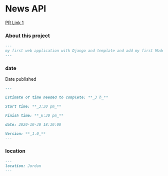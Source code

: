 # News API

[PR Link 1](https://github.com/ahmad-swedani/drf-auth/pull/1)


### About this project

```markdown
---
my first web application with Django and template and add my first Models "post"
---
```

### date

Date published

```markdown
---

Estimate of time needed to complete: **_3 h_**

Start time: **_3:30 pm_**

Finish time: **_6:30 pm_**

date: 2020-10-30 18:30:00 

Version: **_1.0_**
---
```


### location

```markdown
---
location: Jordan
---
```

